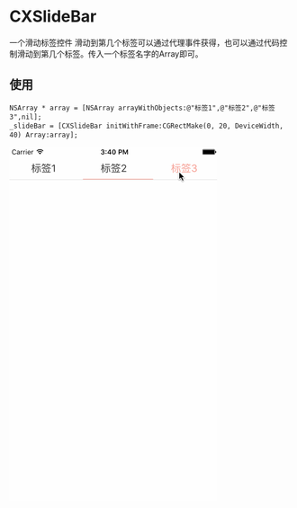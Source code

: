 # CXSlideBar
一个滑动标签控件
滑动到第几个标签可以通过代理事件获得，也可以通过代码控制滑动到第几个标签。传入一个标签名字的Array即可。
## 使用
```
NSArray * array = [NSArray arrayWithObjects:@"标签1",@"标签2",@"标签3",nil];
_slideBar = [CXSlideBar initWithFrame:CGRectMake(0, 20, DeviceWidth, 40) Array:array];
```

![](https://github.com/wcxdell/CXSlideBar/blob/master/image-folder/screenshot.gif)

